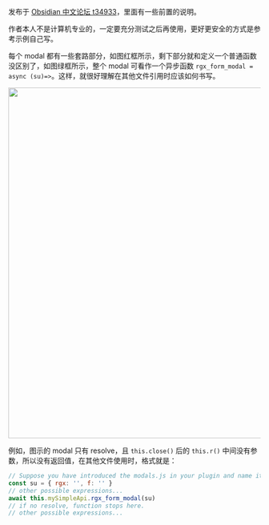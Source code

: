 发布于 [Obsidian 中文论坛 t34933](https://forum-zh.obsidian.md/t/topic/34933/1)，里面有一些前置的说明。

作者本人不是计算机专业的，一定要充分测试之后再使用，更好更安全的方式是参考示例自己写。

每个 modal 都有一些套路部分，如图红框所示，剩下部分就和定义一个普通函数没区别了，如图绿框所示，整个 modal 可看作一个异步函数 `rgx_form_modal = async (su)=>`。这样，就很好理解在其他文件引用时应该如何书写。

<image width="700" src="https://github.com/PlayerMiller109/obsidian-ample-modal-example/assets/145541890/56dfd86d-85f0-4643-a543-05e9900d8227">

例如，图示的 modal 只有 resolve，且 `this.close()` 后的 `this.r()` 中间没有参数，所以没有返回值，在其他文件使用时，格式就是：

```js
// Suppose you have introduced the modals.js in your plugin and name it "mySimpleApi"
const su = { rgx: '', f: '' }
// other possible expressions...
await this.mySimpleApi.rgx_form_modal(su)
// if no resolve, function stops here.
// other possible expressions...
```